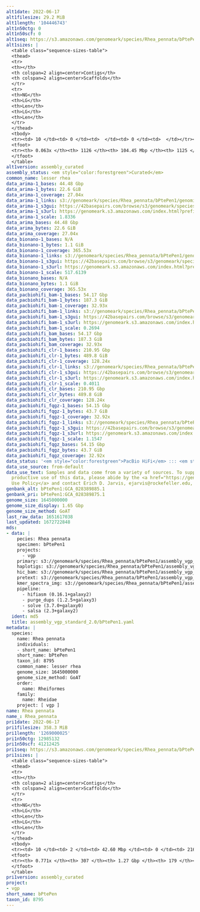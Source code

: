 ```yaml
---
alt1date: 2022-06-17
alt1filesize: 29.2 MiB
alt1length: '104446743'
alt1n50ctg: 0
alt1n50scf: 0
alt1seq: https://s3.amazonaws.com/genomeark/species/Rhea_pennata/bPtePen1/assembly_curated/bPtePen1.alt.cur.20220617.fasta.gz
alt1sizes: |
  <table class="sequence-sizes-table">
  <thead>
  <tr>
  <th></th>
  <th colspan=2 align=center>Contigs</th>
  <th colspan=2 align=center>Scaffolds</th>
  </tr>
  <tr>
  <th>NG</th>
  <th>LG</th>
  <th>Len</th>
  <th>LG</th>
  <th>Len</th>
  </tr>
  </thead>
  <tbody>
  <tr><td> 10 </td><td> 0 </td><td>  </td><td> 0 </td><td>  </td></tr><tr><td> 20 </td><td> 0 </td><td>  </td><td> 0 </td><td>  </td></tr><tr><td> 30 </td><td> 0 </td><td>  </td><td> 0 </td><td>  </td></tr><tr><td> 40 </td><td> 0 </td><td>  </td><td> 0 </td><td>  </td></tr><tr style="background-color:#cccccc;"><td> 50 </td><td> 0 </td><td>  </td><td> 0 </td><td>  </td></tr><tr><td> 60 </td><td> 0 </td><td>  </td><td> 0 </td><td>  </td></tr><tr><td> 70 </td><td> 0 </td><td>  </td><td> 0 </td><td>  </td></tr><tr><td> 80 </td><td> 0 </td><td>  </td><td> 0 </td><td>  </td></tr><tr><td> 90 </td><td> 0 </td><td>  </td><td> 0 </td><td>  </td></tr><tr><td> 100 </td><td> 0 </td><td>  </td><td> 0 </td><td>  </td></tr></tbody>
  <tfoot>
  <tr><th> 0.063x </th><th> 1126 </th><th> 104.45 Mbp </th><th> 1125 </th><th> 104.45 Mbp </th></tr>
  </tfoot>
  </table>
alt1version: assembly_curated
assembly_status: <em style="color:forestgreen">Curated</em>
common_name: lesser rhea
data_arima-1_bases: 44.48 Gbp
data_arima-1_bytes: 22.6 GiB
data_arima-1_coverage: 27.04x
data_arima-1_links: s3://genomeark/species/Rhea_pennata/bPtePen1/genomic_data/arima/<br>
data_arima-1_s3gui: https://42basepairs.com/browse/s3/genomeark/species/Rhea_pennata/bPtePen1/genomic_data/arima/
data_arima-1_s3url: https://genomeark.s3.amazonaws.com/index.html?prefix=species/Rhea_pennata/bPtePen1/genomic_data/arima/
data_arima-1_scale: 1.8336
data_arima_bases: 44.48 Gbp
data_arima_bytes: 22.6 GiB
data_arima_coverage: 27.04x
data_bionano-1_bases: N/A
data_bionano-1_bytes: 1.1 GiB
data_bionano-1_coverage: 365.53x
data_bionano-1_links: s3://genomeark/species/Rhea_pennata/bPtePen1/genomic_data/bionano/<br>
data_bionano-1_s3gui: https://42basepairs.com/browse/s3/genomeark/species/Rhea_pennata/bPtePen1/genomic_data/bionano/
data_bionano-1_s3url: https://genomeark.s3.amazonaws.com/index.html?prefix=species/Rhea_pennata/bPtePen1/genomic_data/bionano/
data_bionano-1_scale: 517.6139
data_bionano_bases: N/A
data_bionano_bytes: 1.1 GiB
data_bionano_coverage: 365.53x
data_pacbiohifi_bam-1_bases: 54.17 Gbp
data_pacbiohifi_bam-1_bytes: 187.3 GiB
data_pacbiohifi_bam-1_coverage: 32.93x
data_pacbiohifi_bam-1_links: s3://genomeark/species/Rhea_pennata/bPtePen1/genomic_data/pacbio_hifi/<br>
data_pacbiohifi_bam-1_s3gui: https://42basepairs.com/browse/s3/genomeark/species/Rhea_pennata/bPtePen1/genomic_data/pacbio_hifi/
data_pacbiohifi_bam-1_s3url: https://genomeark.s3.amazonaws.com/index.html?prefix=species/Rhea_pennata/bPtePen1/genomic_data/pacbio_hifi/
data_pacbiohifi_bam-1_scale: 0.2694
data_pacbiohifi_bam_bases: 54.17 Gbp
data_pacbiohifi_bam_bytes: 187.3 GiB
data_pacbiohifi_bam_coverage: 32.93x
data_pacbiohifi_clr-1_bases: 210.95 Gbp
data_pacbiohifi_clr-1_bytes: 489.8 GiB
data_pacbiohifi_clr-1_coverage: 128.24x
data_pacbiohifi_clr-1_links: s3://genomeark/species/Rhea_pennata/bPtePen1/genomic_data/pacbio_hifi/<br>
data_pacbiohifi_clr-1_s3gui: https://42basepairs.com/browse/s3/genomeark/species/Rhea_pennata/bPtePen1/genomic_data/pacbio_hifi/
data_pacbiohifi_clr-1_s3url: https://genomeark.s3.amazonaws.com/index.html?prefix=species/Rhea_pennata/bPtePen1/genomic_data/pacbio_hifi/
data_pacbiohifi_clr-1_scale: 0.4011
data_pacbiohifi_clr_bases: 210.95 Gbp
data_pacbiohifi_clr_bytes: 489.8 GiB
data_pacbiohifi_clr_coverage: 128.24x
data_pacbiohifi_fqgz-1_bases: 54.15 Gbp
data_pacbiohifi_fqgz-1_bytes: 43.7 GiB
data_pacbiohifi_fqgz-1_coverage: 32.92x
data_pacbiohifi_fqgz-1_links: s3://genomeark/species/Rhea_pennata/bPtePen1/genomic_data/pacbio_hifi/<br>
data_pacbiohifi_fqgz-1_s3gui: https://42basepairs.com/browse/s3/genomeark/species/Rhea_pennata/bPtePen1/genomic_data/pacbio_hifi/
data_pacbiohifi_fqgz-1_s3url: https://genomeark.s3.amazonaws.com/index.html?prefix=species/Rhea_pennata/bPtePen1/genomic_data/pacbio_hifi/
data_pacbiohifi_fqgz-1_scale: 1.1547
data_pacbiohifi_fqgz_bases: 54.15 Gbp
data_pacbiohifi_fqgz_bytes: 43.7 GiB
data_pacbiohifi_fqgz_coverage: 32.92x
data_status: '<em style="color:forestgreen">PacBio HiFi</em> ::: <em style="color:forestgreen">Arima</em>'
data_use_source: from-default
data_use_text: Samples and data come from a variety of sources. To support fair and
  productive use of this data, please abide by the <a href="https://genome10k.soe.ucsc.edu/data-use-policies/">Data
  Use Policy</a> and contact Erich D. Jarvis, ejarvis@rockefeller.edu, with any questions.
genbank_alt: bPtePen1:GCA_028389885.1
genbank_pri: bPtePen1:GCA_028389875.1
genome_size: 1645000000
genome_size_display: 1.65 Gbp
genome_size_method: GoAT
last_raw_data: 1651617038
last_updated: 1672722848
mds:
- data: |
    pecies: Rhea pennata
    specimen: bPtePen1
    projects:
      - vgp
    primary: s3://genomeark/species/Rhea_pennata/bPtePen1/assembly_vgp_standard_2.0/bPtePen1.pri.asm.20220228.fasta.gz
    haplotigs: s3://genomeark/species/Rhea_pennata/bPtePen1/assembly_vgp_standard_2.0/bPtePen1.alt.asm.20220228.fasta.gz
    hic_bam: s3://genomeark/species/Rhea_pennata/bPtePen1/assembly_vgp_standard_2.0/evaluation/pretext/s2/bPtePen1_s2.bam
    pretext: s3://genomeark/species/Rhea_pennata/bPtePen1/assembly_vgp_standard_2.0/evaluation/pretext/s2/bPtePen1_heatmap.pretext
    kmer_spectra_img: s3://genomeark/species/Rhea_pennata/bPtePen1/assembly_vgp_standard_2.0/evaluation/merqury/p/bPtePen1_png/
    pipeline:
      - hifiasm (0.16.1+galaxy2)
      - purge_dups (1.2.5+galaxy3)
      - solve (3.7.0+galaxy0)
      - salsa (2.3+galaxy2)
  ident: md5
  title: assembly_vgp_standard_2.0/bPtePen1.yaml
metadata: |
  species:
    name: Rhea pennata
    individuals:
    - short_name: bPtePen1
    short_name: bPtePen
    taxon_id: 8795
    common_name: lesser rhea
    genome_size: 1645000000
    genome_size_method: GoAT
    order:
      name: Rheiformes
    family:
      name: Rheidae
    project: [ vgp ]
name: Rhea pennata
name_: Rhea_pennata
pri1date: 2022-06-17
pri1filesize: 358.3 MiB
pri1length: '1269000025'
pri1n50ctg: 12985132
pri1n50scf: 41212425
pri1seq: https://s3.amazonaws.com/genomeark/species/Rhea_pennata/bPtePen1/assembly_curated/bPtePen1.pri.cur.20220617.fasta.gz
pri1sizes: |
  <table class="sequence-sizes-table">
  <thead>
  <tr>
  <th></th>
  <th colspan=2 align=center>Contigs</th>
  <th colspan=2 align=center>Scaffolds</th>
  </tr>
  <tr>
  <th>NG</th>
  <th>LG</th>
  <th>Len</th>
  <th>LG</th>
  <th>Len</th>
  </tr>
  </thead>
  <tbody>
  <tr><td> 10 </td><td> 2 </td><td> 42.60 Mbp </td><td> 0 </td><td> 216.94 Mbp </td></tr><tr><td> 20 </td><td> 6 </td><td> 36.49 Mbp </td><td> 1 </td><td> 164.82 Mbp </td></tr><tr><td> 30 </td><td> 12 </td><td> 23.26 Mbp </td><td> 2 </td><td> 130.21 Mbp </td></tr><tr><td> 40 </td><td> 20 </td><td> 18.64 Mbp </td><td> 4 </td><td> 82.47 Mbp </td></tr><tr style="background-color:#cccccc;"><td> 50 </td><td> 30 </td><td style="background-color:#88ff88;"> 12.99 Mbp </td><td> 7 </td><td style="background-color:#88ff88;"> 41.21 Mbp </td></tr><tr><td> 60 </td><td> 47 </td><td> 7.58 Mbp </td><td> 13 </td><td> 24.52 Mbp </td></tr><tr><td> 70 </td><td> 82 </td><td> 2.98 Mbp </td><td> 23 </td><td> 9.40 Mbp </td></tr><tr><td> 80 </td><td> 0 </td><td>  </td><td> 0 </td><td>  </td></tr><tr><td> 90 </td><td> 0 </td><td>  </td><td> 0 </td><td>  </td></tr><tr><td> 100 </td><td> 0 </td><td>  </td><td> 0 </td><td>  </td></tr></tbody>
  <tfoot>
  <tr><th> 0.771x </th><th> 307 </th><th> 1.27 Gbp </th><th> 179 </th><th> 1.27 Gbp </th></tr>
  </tfoot>
  </table>
pri1version: assembly_curated
project:
- vgp
short_name: bPtePen
taxon_id: 8795
---
```

